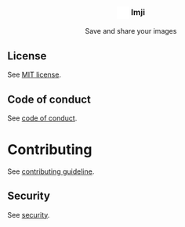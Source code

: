 
<div align="center">

<h3> <img src="https://github.com/zetharionn/imji/blob/main/public/imji-mark.svg" align="center" height="25" /> Imji</h3>

<p>Save and share your images</p>

</div>

## License

See [MIT license](https://github.com/zetharionn/imji/blob/main/LICENSE.md).

## Code of conduct

See [code of conduct](https://github.com/zetharionn/imji/blob/main/.github/CODE_OF_CONDUCT.md).

# Contributing

See [contributing guideline](https://github.com/zetharionn/imji/blob/main/.github/CONTRIBUTING.md).

## Security

See [security](https://github.com/zetharionn/imji/blob/main/.github/SECURITY.md).
